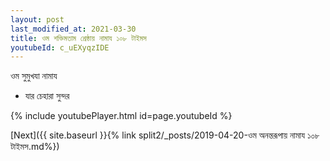 ```yaml
---
layout: post
last_modified_at: 2021-03-30
title: ওম শক্তিমতাম শ্রেষ্ঠায় নামায ১০৮ টাইমস
youtubeId: c_uEXyqzIDE
---
```

 
 
 ওম সুমুখযা নামায  
 
 -  যার চেহারা সুন্দর 
 
  
 
  
 
 
 
 
 
 


{% include youtubePlayer.html id=page.youtubeId %}
 
[Next]({{ site.baseurl }}{% link  split2/_posts/2019-04-20-ওম অনন্তরূপায় নামায ১০৮ টাইমস.md%})
 
